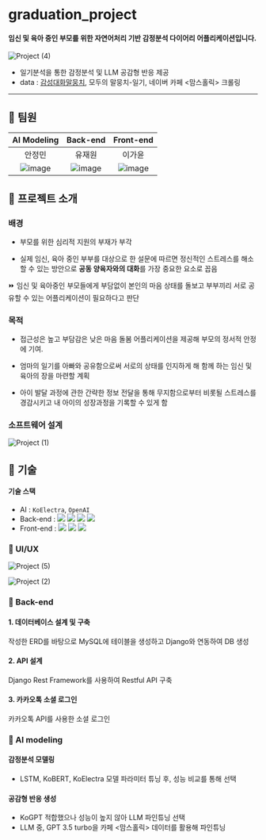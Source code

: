 # graduation_project
#### 임신 및 육아 중인 부모를 위한 자연어처리 기반 감정분석 다이어리 어플리케이션입니다.

![Project (4)](https://github.com/user-attachments/assets/b7dc4c5c-0373-471d-8ce0-b1c328ff0dc5)


- 일기분석을 통한 감정분석 및 LLM 공감형 반응 제공
- data : [감성대화말뭉치](https://www.aihub.or.kr/aihubdata/data/view.do?currMenu=115&topMenu=100&aihubDataSe=realm&dataSetSn=86), 모두의 말뭉치-일기, 네이버 카페 <맘스홀릭> 크롤링
-------------------------
## 💜 팀원

|  **AI Modeling** | **Back-end**   | **Front-end**   | 
| :-----------: | :------------: | :------------: |
| 안정민        |    유재원        |      이가윤     |
| ![image](https://github.com/jeongmin1016/graduation_project/assets/109460178/05ac0e9e-0ff7-417c-9488-5a2569d4ee43) |   ![image](https://github.com/jeongmin1016/graduation_project/assets/109460178/5cbfe072-eaea-4bdc-99f4-210644ef32fa)      | ![image](https://github.com/jeongmin1016/graduation_project/assets/109460178/a8947a6f-1ce4-49df-920a-ba5bd2c474d5)      |


## 💜 프로젝트 소개
### 배경
- 부모를 위한 심리적 지원의 부재가 부각

- 실제 임신, 육아 중인 부부를 대상으로 한 설문에 따르면 정신적인 스트레스를 해소할 수 있는 방안으로 **공동 양육자와의 대화**를 가장 중요한 요소로 꼽음


⏩ 임신 및 육아중인 부모들에게 부담없이 본인의 마음 상태를 돌보고 부부끼리 서로 공유할 수 있는 어플리케이션이 필요하다고 판단

### 목적

- 접근성은 높고 부담감은 낮은 마음 돌봄 어플리케이션을 제공해 부모의 정서적 안정에 기여.      

- 엄마의 일기를 아빠와 공유함으로써 서로의 상태를 인지하게 해 함께 하는 임신 및 육아의 장을 마련할 계획        
     
- 아이 발달 과정에 관한 간략한 정보 전달을 통해 무지함으로부터 비롯될 스트레스를 경감시키고 내 아이의 성장과정을 기록할 수 있게 함

### 소프트웨어 설계
![Project (1)](https://github.com/jeongmin1016/MomttokMomttok/assets/109460178/a5d181a9-e46d-4a14-b1e4-54501d620093)

## 💜 기술
#### 기술 스택
- AI : `KoElectra`, `OpenAI`
- Back-end : <img src="https://img.shields.io/badge/django-092E20?style=for-the-badge&logo=django&logoColor=white"> <img src="https://img.shields.io/badge/python-3776AB?style=for-the-badge&logo=python&logoColor=white"> <img src="https://img.shields.io/badge/mysql-4479A1?style=for-the-badge&logo=mysql&logoColor=white"> <img src="https://img.shields.io/badge/amazonaws-232F3E?style=for-the-badge&logo=amazonaws&logoColor=white">
- Front-end : <img src="https://img.shields.io/badge/react-61DAFB?style=for-the-badge&logo=react&logoColor=black"> <img src="https://img.shields.io/badge/css-1572B6?style=for-the-badge&logo=css3&logoColor=white"> <img src="https://img.shields.io/badge/html5-E34F26?style=for-the-badge&logo=html5&logoColor=white">

### 💜 UI/UX
![Project (5)](https://github.com/user-attachments/assets/fa2569b0-74bb-4990-9c33-d748f138290f)


![Project (2)](https://github.com/jeongmin1016/MomttokMomttok/assets/109460178/94633c46-8a10-46b5-aad3-84c165635cd4)

### 💜 Back-end
#### 1. 데이터베이스 설계 및 구축
작성한 ERD를 바탕으로 MySQL에 테이블을 생성하고 Django와 연동하여 DB 생성
#### 2. API 설계
Django Rest Framework를 사용하여 Restful API 구축
#### 3. 카카오톡 소셜 로그인
카카오톡 API를 사용한 소셜 로그인   

### 💜 AI modeling
#### 감정분석 모델링
- LSTM, KoBERT, KoElectra 모델 파라미터 튜닝 후, 성능 비교를 통해 선택
#### 공감형 반응 생성
- KoGPT 적합했으나 성능이 높지 않아 LLM 파인튜닝 선택
- LLM 중, GPT 3.5 turbo을 카페 <맘스홀릭> 데이터를 활용해 파인튜닝
